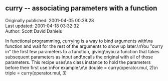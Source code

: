 ## curry -- associating parameters with a function  
Originally published: 2001-04-05 00:39:28  
Last updated: 2001-04-18 03:32:32  
Author: Scott David Daniels  
  
In functional programming, currying is a way to bind arguments with\na function and wait for the rest of the arguments to show up later.\nYou "curry in" the first few parameters to a function, giving\nyou a function that takes subsequent parameters as input and\ncalls the original with all of those parameters.  This recipe uses\na class instance to hold the parameters before their first use.\nFor example:\n\n    double = curry(operator.mul, 2)\n    triple = curry(operator.mul, 3)